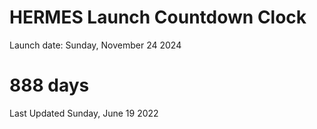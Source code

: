 # HERMES Launch Countdown Clock

Launch date: Sunday, November 24 2024
# 888 days

Last Updated Sunday, June 19 2022